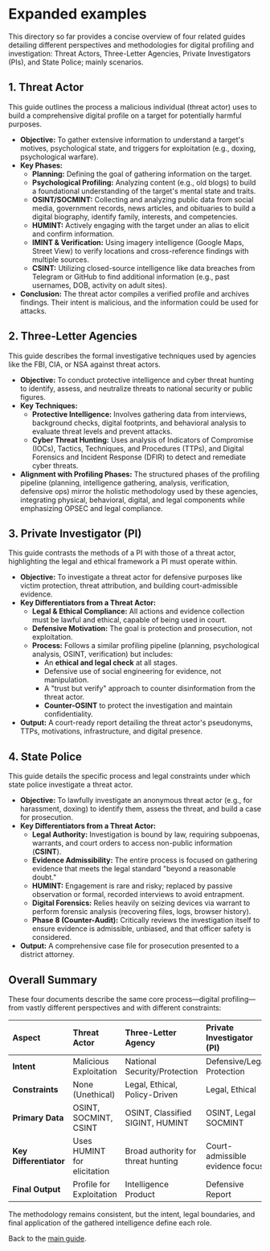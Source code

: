 # Expanded examples

This directory so far provides a concise overview of four related guides detailing different perspectives and methodologies for digital profiling and investigation: Threat Actors, Three-Letter Agencies, Private Investigators (PIs), and State Police; mainly scenarios.

## 1. Threat Actor

This guide outlines the process a malicious individual (threat actor) uses to build a comprehensive digital profile on a target for potentially harmful purposes.

*   **Objective:** To gather extensive information to understand a target's motives, psychological state, and triggers for exploitation (e.g., doxing, psychological warfare).
*   **Key Phases:**
    *   **Planning:** Defining the goal of gathering information on the target.
    *   **Psychological Profiling:** Analyzing content (e.g., old blogs) to build a foundational understanding of the target's mental state and traits.
    *   **OSINT/SOCMINT:** Collecting and analyzing public data from social media, government records, news articles, and obituaries to build a digital biography, identify family, interests, and competencies.
    *   **HUMINT:** Actively engaging with the target under an alias to elicit and confirm information.
    *   **IMINT & Verification:** Using imagery intelligence (Google Maps, Street View) to verify locations and cross-reference findings with multiple sources.
    *   **CSINT:** Utilizing closed-source intelligence like data breaches from Telegram or GitHub to find additional information (e.g., past usernames, DOB, activity on adult sites).
*   **Conclusion:** The threat actor compiles a verified profile and archives findings. Their intent is malicious, and the information could be used for attacks.

## 2. Three-Letter Agencies

This guide describes the formal investigative techniques used by agencies like the FBI, CIA, or NSA against threat actors.

*   **Objective:** To conduct protective intelligence and cyber threat hunting to identify, assess, and neutralize threats to national security or public figures.
*   **Key Techniques:**
    *   **Protective Intelligence:** Involves gathering data from interviews, background checks, digital footprints, and behavioral analysis to evaluate threat levels and prevent attacks.
    *   **Cyber Threat Hunting:** Uses analysis of Indicators of Compromise (IOCs), Tactics, Techniques, and Procedures (TTPs), and Digital Forensics and Incident Response (DFIR) to detect and remediate cyber threats.
*   **Alignment with Profiling Phases:** The structured phases of the profiling pipeline (planning, intelligence gathering, analysis, verification, defensive ops) mirror the holistic methodology used by these agencies, integrating physical, behavioral, digital, and legal components while emphasizing OPSEC and legal compliance.

## 3. Private Investigator (PI)

This guide contrasts the methods of a PI with those of a threat actor, highlighting the legal and ethical framework a PI must operate within.

*   **Objective:** To investigate a threat actor for defensive purposes like victim protection, threat attribution, and building court-admissible evidence.
*   **Key Differentiators from a Threat Actor:**
    *   **Legal & Ethical Compliance:** All actions and evidence collection must be lawful and ethical, capable of being used in court.
    *   **Defensive Motivation:** The goal is protection and prosecution, not exploitation.
    *   **Process:** Follows a similar profiling pipeline (planning, psychological analysis, OSINT, verification) but includes:
        *   An **ethical and legal check** at all stages.
        *   Defensive use of social engineering for evidence, not manipulation.
        *   A "trust but verify" approach to counter disinformation from the threat actor.
        *   **Counter-OSINT** to protect the investigation and maintain confidentiality.
*   **Output:** A court-ready report detailing the threat actor's pseudonyms, TTPs, motivations, infrastructure, and digital presence.

## 4. State Police

This guide details the specific process and legal constraints under which state police investigate a threat actor.

*   **Objective:** To lawfully investigate an anonymous threat actor (e.g., for harassment, doxing) to identify them, assess the threat, and build a case for prosecution.
*   **Key Differentiators from a Threat Actor:**
    *   **Legal Authority:** Investigation is bound by law, requiring subpoenas, warrants, and court orders to access non-public information (**CSINT**).
    *   **Evidence Admissibility:** The entire process is focused on gathering evidence that meets the legal standard "beyond a reasonable doubt."
    *   **HUMINT:** Engagement is rare and risky; replaced by passive observation or formal, recorded interviews to avoid entrapment.
    *   **Digital Forensics:** Relies heavily on seizing devices via warrant to perform forensic analysis (recovering files, logs, browser history).
    *   **Phase 8 (Counter-Audit):** Critically reviews the investigation itself to ensure evidence is admissible, unbiased, and that officer safety is considered.
*   **Output:** A comprehensive case file for prosecution presented to a district attorney.

## Overall Summary

These four documents describe the same core process—digital profiling—from vastly different perspectives and with different constraints:

| Aspect | Threat Actor | Three-Letter Agency | Private Investigator (PI) | State Police |
| :--- | :--- | :--- | :--- | :--- |
| **Intent** | Malicious Exploitation | National Security/Protection | Defensive/Legal Protection | Law Enforcement/Prosecution |
| **Constraints** | None (Unethical) | Legal, Ethical, Policy-Driven | Legal, Ethical | Legal, Constitutional |
| **Primary Data** | OSINT, SOCMINT, CSINT | OSINT, Classified SIGINT, HUMINT | OSINT, Legal SOCMINT | **CSINT** (Subpoenaed/Warranted Data) |
| **Key Differentiator** | Uses HUMINT for elicitation | Broad authority for threat hunting | Court-admissible evidence focus | **Digital Forensics** & Legal Evidence Chain |
| **Final Output** | Profile for Exploitation | Intelligence Product | Defensive Report | **Case File for Trial** |

The methodology remains consistent, but the intent, legal boundaries, and final application of the gathered intelligence define each role.

Back to the [main guide](../../README.md).

